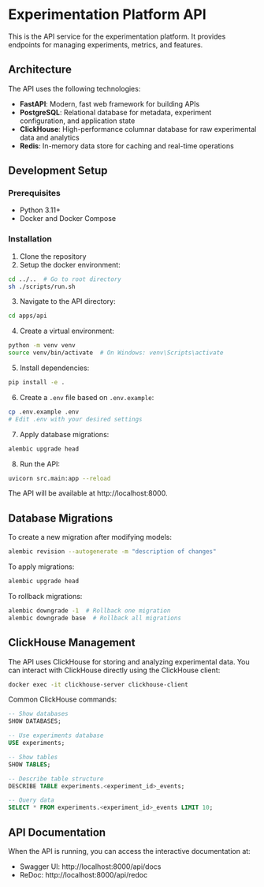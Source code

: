 # Experimentation Platform API

This is the API service for the experimentation platform. It provides endpoints for managing experiments, metrics, and features.

## Architecture

The API uses the following technologies:

- **FastAPI**: Modern, fast web framework for building APIs
- **PostgreSQL**: Relational database for metadata, experiment configuration, and application state
- **ClickHouse**: High-performance columnar database for raw experimental data and analytics
- **Redis**: In-memory data store for caching and real-time operations

## Development Setup

### Prerequisites

- Python 3.11+
- Docker and Docker Compose

### Installation

1. Clone the repository
2. Setup the docker environment:

```bash
cd ../..  # Go to root directory
sh ./scripts/run.sh
```

3. Navigate to the API directory:

```bash
cd apps/api
```

4. Create a virtual environment:

```bash
python -m venv venv
source venv/bin/activate  # On Windows: venv\Scripts\activate
```

5. Install dependencies:

```bash
pip install -e .
```

6. Create a `.env` file based on `.env.example`:

```bash
cp .env.example .env
# Edit .env with your desired settings
```


7. Apply database migrations:

```bash
alembic upgrade head
```

8. Run the API:

```bash
uvicorn src.main:app --reload
```

The API will be available at http://localhost:8000.

## Database Migrations

To create a new migration after modifying models:
```bash
alembic revision --autogenerate -m "description of changes"
```

To apply migrations:
```bash
alembic upgrade head
```

To rollback migrations:
```bash
alembic downgrade -1  # Rollback one migration
alembic downgrade base  # Rollback all migrations
```

## ClickHouse Management

The API uses ClickHouse for storing and analyzing experimental data. You can interact with ClickHouse directly using the ClickHouse client:

```bash
docker exec -it clickhouse-server clickhouse-client
```

Common ClickHouse commands:

```sql
-- Show databases
SHOW DATABASES;

-- Use experiments database
USE experiments;

-- Show tables
SHOW TABLES;

-- Describe table structure
DESCRIBE TABLE experiments.<experiment_id>_events;

-- Query data
SELECT * FROM experiments.<experiment_id>_events LIMIT 10;
```

## API Documentation

When the API is running, you can access the interactive documentation at:

- Swagger UI: http://localhost:8000/api/docs
- ReDoc: http://localhost:8000/api/redoc
